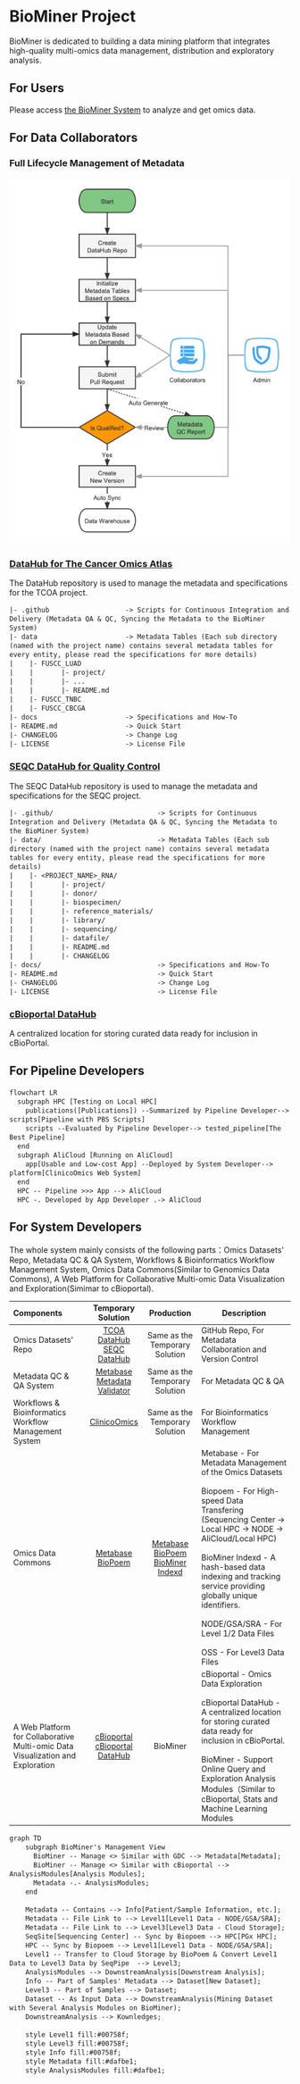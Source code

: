 # BioMiner Project
BioMiner is dedicated to building a data mining platform that integrates high-quality multi-omics data management, distribution and exploratory analysis.

## For Users
Please access [the BioMiner System](http://biominer.3steps.cn) to analyze and get omics data.

## For Data Collaborators
### Full Lifecycle Management of Metadata

![Lifecycle](https://raw.githubusercontent.com/biominer-lab/.github/master/profile/lifecycle.png)

### [DataHub for The Cancer Omics Atlas](https://github.com/biominer-lab/datahub)

The DataHub repository is used to manage the metadata and specifications for the TCOA project.

```
|- .github                   -> Scripts for Continuous Integration and Delivery (Metadata QA & QC, Syncing the Metadata to the BioMiner System)
|- data                      -> Metadata Tables (Each sub directory (named with the project name) contains several metadata tables for every entity, please read the specifications for more details)
|    |- FUSCC_LUAD
|    |       |- project/
|    |       |- ...
|    |       |- README.md
|    |- FUSCC_TNBC
|    |- FUSCC_CBCGA
|- docs                      -> Specifications and How-To
|- README.md                 -> Quick Start
|- CHANGELOG                 -> Change Log
|- LICENSE                   -> License File
```

### [SEQC DataHub for Quality Control](https://github.com/biominer-lab/seqc-datahub)

The SEQC DataHub repository is used to manage the metadata and specifications for the SEQC project.

```
|- .github/                          -> Scripts for Continuous Integration and Delivery (Metadata QA & QC, Syncing the Metadata to the BioMiner System)
|- data/                             -> Metadata Tables (Each sub directory (named with the project name) contains several metadata tables for every entity, please read the specifications for more details)
|    |- <PROJECT_NAME>_RNA/
|    |       |- project/
|    |       |- donor/
|    |       |- biospecimen/
|    |       |- reference_materials/
|    |       |- library/
|    |       |- sequencing/
|    |       |- datafile/
|    |       |- README.md
|    |       |- CHANGELOG
|- docs/                             -> Specifications and How-To
|- README.md                         -> Quick Start
|- CHANGELOG                         -> Change Log
|- LICENSE                           -> License File
```

### [cBioportal DataHub](https://github.com/biominer-lab/cbioportal-datahub)

A centralized location for storing curated data ready for inclusion in cBioPortal.

## For Pipeline Developers

```mermaid
flowchart LR
  subgraph HPC [Testing on Local HPC]
    publications([Publications]) --Summarized by Pipeline Developer--> scripts[Pipeline with PBS Scripts]
    scripts --Evaluated by Pipeline Developer--> tested_pipeline[The Best Pipeline]
  end
  subgraph AliCloud [Running on AliCloud]
    app[Usable and Low-cost App] --Deployed by System Developer--> platform[ClinicoOmics Web System]
  end
  HPC -- Pipeline >>> App --> AliCloud
  HPC -. Developed by App Developer .-> AliCloud
```

## For System Developers

The whole system mainly consists of the following parts：Omics Datasets' Repo, Metadata QC & QA System, Workflows & Bioinformatics Workflow Management System, Omics Data Commons(Similar to Genomics Data Commons), A Web Platform for Collaborative Multi-omic Data Visualization and Exploration(Simimar to cBioportal).

| Components                                                                     |                                                        Temporary Solution                                                        |                                            Production                                             | Description                                                                                                                                                                                                                                                                               |
| :----------------------------------------------------------------------------- | :------------------------------------------------------------------------------------------------------------------------------: | :-----------------------------------------------------------------------------------------------: | ----------------------------------------------------------------------------------------------------------------------------------------------------------------------------------------------------------------------------------------------------------------------------------------- |
| Omics Datasets' Repo                                                           |     [TCOA DataHub](https://github.com/biominer-lab/datahub)<br/>[SEQC DataHub](https://github.com/biominer-lab/seqc-datahub)     |                                  Same as the Temporary Solution                                   | GitHub Repo, For Metadata Collaboration and Version Control                                                                                                                                                                                                                               |
| Metadata QC & QA System                                                        |        [Metabase](https://github.com/yjcyxky/metabase)<br/>[Metadata Validator](https://github.com/yjcyxky/metadata-tool)        |                                  Same as the Temporary Solution                                   | For Metadata QC & QA                                                                                                                                                                                                                                                                      |
| Workflows & Bioinformatics Workflow Management System                          |                                     [ClinicoOmics](https://github.com/yjcyxky/clinico-omics)                                     |                                  Same as the Temporary Solution                                   | For Bioinformatics Workflow Management                                                                                                                                                                                                                                                    |
| Omics Data Commons                                                             |                [Metabase](https://github.com/yjcyxky/metabase)<br/>[BioPoem](https://github.com/yjcyxky/biopoem)                 | [Metabase](https://github.com/yjcyxky/metabase)<br/>[BioPoem](https://github.com/yjcyxky/biopoem)<br/>[BioMiner Indexd](http://indexd.org) | Metabase - For Metadata Management of the Omics Datasets<br/><br/>Biopoem - For High-speed Data Transfering (Sequencing Center -> Local HPC -> NODE -> AliCloud/Local HPC)<br/><br/>BioMiner Indexd - A hash-based data indexing and tracking service providing globally unique identifiers.<br/><br/>NODE/GSA/SRA - For Level 1/2 Data Files<br/><br/>OSS - For Level3 Data Files                          |
| A Web Platform for Collaborative Multi-omic Data Visualization and Exploration | [cBioportal](https://github.com/yjcyxky/cbioportal)<br/>[cBioportal DataHub](https://github.com/biominer-lab/cbioportal-datahub) |                                             BioMiner                                              | cBioportal - Omics Data Exploration<br/><br/>cBioportal DataHub - A centralized location for storing curated data ready for inclusion in cBioPortal.<br/><br/>BioMiner - Support Online Query and Exploration Analysis Modules（Similar to cBioportal, Stats and Machine Learning Modules |

```mermaid
graph TD
    subgraph BioMiner's Management View
      BioMiner -- Manage <> Similar with GDC --> Metadata[Metadata];
      BioMiner -- Manage <> Similar with cBioportal --> AnalysisModules[Analysis Modules];
      Metadata -.- AnalysisModules;
    end

    Metadata -- Contains --> Info[Patient/Sample Information, etc.];
    Metadata -- File Link to --> Level1[Level1 Data - NODE/GSA/SRA];
    Metadata -- File Link to --> Level3[Level3 Data - Cloud Storage];
    SeqSite[Sequencing Center] -- Sync by Biopoem --> HPC[PGx HPC];
    HPC -- Sync by Biopoem --> Level1[Level1 Data - NODE/GSA/SRA];
    Level1 -- Transfer to Cloud Storage by BioPoem & Convert Level1 Data to Level3 Data by SeqPipe  --> Level3;
    AnalysisModules --> DownstreamAnalysis[Downstream Analysis];
    Info -- Part of Samples' Metadata --> Dataset[New Dataset];
    Level3 -- Part of Samples --> Dataset;
    Dataset -- As Input Data --> DownstreamAnalysis(Mining Dataset with Several Analysis Modules on BioMiner);
    DownstreamAnalysis --> Kownledges;
    
    style Level1 fill:#00758f;
    style Level3 fill:#00758f;
    style Info fill:#00758f;
    style Metadata fill:#dafbe1;
    style AnalysisModules fill:#dafbe1;
```
